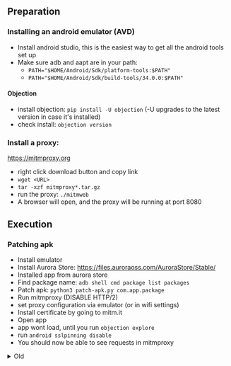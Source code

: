 ## Preparation

### Installing an android emulator (AVD)
- Install android studio, this is the easiest way to get all the android tools set up
- Make sure adb and aapt are in your path:
  - `PATH="$HOME/Android/Sdk/platform-tools:$PATH"`
  - `PATH="$HOME/Android/Sdk/build-tools/34.0.0:$PATH"`


#### Objection
- install objection: `pip install -U objection` (-U upgrades to the latest version in case it's installed)
- check install: `objection version`

### Install a proxy:
https://mitmproxy.org

- right click download button and copy link
- `wget <URL>`
- `tar -xzf mitmproxy*.tar.gz`
- run the proxy: `./mitmweb`
- A browser will open, and the proxy will be running at port 8080


## Execution

### Patching apk
- Install emulator
- Install Aurora Store: https://files.auroraoss.com/AuroraStore/Stable/
- Installed app from aurora store
- Find package name: `adb shell cmd package list packages`
- Patch apk: `python3 patch-apk.py com.app.package`
- Run mitmproxy (DISABLE HTTP/2)
- set proxy configuration via emulator (or in wifi settings)
- Install certificate by going to mitm.it
- Open app
- app wont load, until you run `objection explore`
- run `android sslpinning disable`
- You should now be able to see requests in mitmproxy

<details>
  <summary>Old</summary>

### Installing patchapk dependencies
- `sudo apt install aapt apksigner zipalign`
- apktool: [https://ibotpeaches.github.io/Apktool/install/](https://ibotpeaches.github.io/Apktool/install/)
  
### Install patch-apk
- `gh repo clone annervisser/patch-apk`
- `cd patch-apk`
- `git checkout switch-jarsigner-to-objection-signapk`
- `pip install setuptools`
</details>
